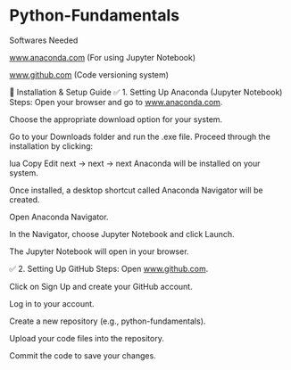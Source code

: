 # Python-Fundamentals

Softwares Needed

www.anaconda.com (For using Jupyter Notebook)

www.github.com (Code versioning system)

🔧 Installation & Setup Guide
✅ 1. Setting Up Anaconda (Jupyter Notebook)
Steps:
Open your browser and go to www.anaconda.com.

Choose the appropriate download option for your system.

Go to your Downloads folder and run the .exe file.
Proceed through the installation by clicking:

lua
Copy
Edit
next → next → next
Anaconda will be installed on your system.

Once installed, a desktop shortcut called Anaconda Navigator will be created.

Open Anaconda Navigator.

In the Navigator, choose Jupyter Notebook and click Launch.

The Jupyter Notebook will open in your browser.

✅ 2. Setting Up GitHub
Steps:
Open www.github.com.

Click on Sign Up and create your GitHub account.

Log in to your account.

Create a new repository (e.g., python-fundamentals).

Upload your code files into the repository.

Commit the code to save your changes.
